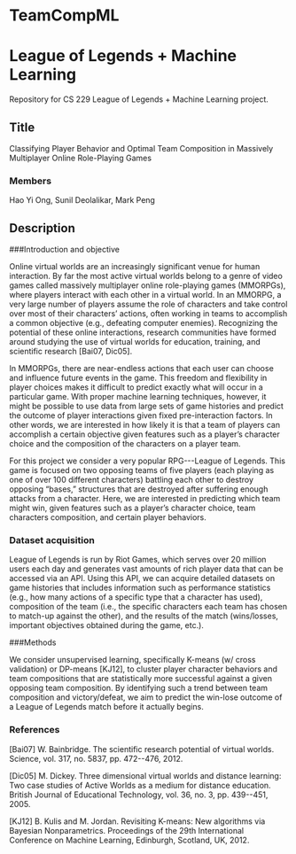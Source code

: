 TeamCompML
==========

League of Legends + Machine Learning
=======
Repository for CS 229 League of Legends + Machine Learning project. 

## Title

Classifying Player Behavior and Optimal Team Composition in Massively Multiplayer Online Role-Playing Games

### Members
Hao Yi Ong, Sunil Deolalikar, Mark Peng

## Description

###Introduction and objective

Online virtual worlds are an increasingly significant venue for human interaction. By far the most active virtual worlds belong to a genre of video games called massively multiplayer online role-playing games (MMORPGs), where players interact with each other in a virtual world. In an MMORPG, a very large number of players assume the role of characters and take control over most of their characters’ actions, often working in teams to accomplish a common objective (e.g., defeating computer enemies). Recognizing the potential of these online interactions, research communities have formed around studying the use of virtual worlds for education, training, and scientific research [Bai07, Dic05].

In MMORPGs, there are near-endless actions that each user can choose and influence future events in the game. This freedom and flexibility in player choices makes it difficult to predict exactly what will occur in a particular game. With proper machine learning techniques, however, it might be possible to use data from large sets of game histories and predict the outcome of player interactions given fixed pre-interaction factors. In other words, we are interested in how likely it is that a team of players can accomplish a certain objective given features such as a player’s character choice and the composition of the characters on a player team.

For this project we consider a very popular RPG---League of Legends. This game is focused on two opposing teams of five players (each playing as one of over 100 different characters) battling each other to destroy opposing “bases,” structures that are destroyed after suffering enough attacks from a character. Here, we are interested in predicting which team might win, given features such as a player’s character choice, team characters composition, and certain player behaviors. 

### Dataset acquisition

League of Legends is run by Riot Games, which serves over 20 million users each day and generates vast amounts of rich player data that can be accessed via an API. Using this API, we can acquire detailed datasets on game histories that includes information such as performance statistics (e.g., how many actions of a specific type that a character has used), composition of the team (i.e., the specific characters each team has chosen to match-up against the other), and the results of the match (wins/losses, important objectives obtained during the game, etc.).

###Methods

We consider unsupervised learning, specifically K-means (w/ cross validation) or DP-means [KJ12], to cluster player character behaviors and team compositions that are statistically more successful against a given opposing team composition. By identifying such a trend between team composition and victory/defeat, we aim to predict the win-lose outcome of a League of Legends match before it actually begins.

### References

[Bai07] W. Bainbridge. The scientific research potential of virtual worlds. Science, vol. 317, no. 5837, pp. 472--476, 2012.

[Dic05] M. Dickey. Three dimensional virtual worlds and distance learning: Two case studies of Active Worlds as a medium for distance education. British Journal of Educational Technology, vol. 36, no. 3, pp. 439--451, 2005.

[KJ12] B. Kulis and M. Jordan. Revisiting K-means: New algorithms via Bayesian Nonparametrics. Proceedings of the 29th International Conference on Machine Learning, Edinburgh, Scotland, UK, 2012. 
